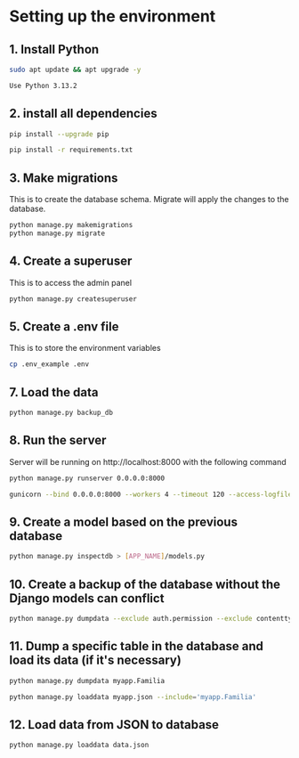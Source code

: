 # Setting up the environment

## 1. Install Python

```bash
sudo apt update && apt upgrade -y

Use Python 3.13.2
```

## 2. install all dependencies

```bash
pip install --upgrade pip

pip install -r requirements.txt
```

## 3. Make migrations

This is to create the database schema. Migrate will apply the changes to the database.

```bash
python manage.py makemigrations
python manage.py migrate
```

## 4. Create a superuser

This is to access the admin panel

```bash
python manage.py createsuperuser
```

## 5. Create a .env file

This is to store the environment variables

```bash
cp .env_example .env
```
## 7. Load the data

```bash
python manage.py backup_db
```

## 8. Run the server

Server will be running on http://localhost:8000 with the following command

```bash
python manage.py runserver 0.0.0.0:8000
```

```bash
gunicorn --bind 0.0.0.0:8000 --workers 4 --timeout 120 --access-logfile - --error-logfile - flora_admin.wsgi:application
```

## 9. Create a model based on the previous database

```bash
python manage.py inspectdb > [APP_NAME]/models.py
```

## 10. Create a backup of the database without the Django models can conflict

```bash
python manage.py dumpdata --exclude auth.permission --exclude contenttypes --exclude sessions --exclude admin --output dump_flora_[DATE].JSON
```

## 11. Dump a specific table in the database and load its data (if it's necessary)

```bash
python manage.py dumpdata myapp.Familia

python manage.py loaddata myapp.json --include='myapp.Familia'
```

## 12. Load data from JSON to database
```bash
python manage.py loaddata data.json
```
